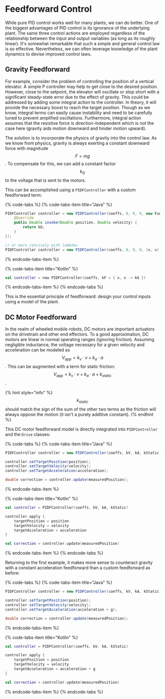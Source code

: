 # Feedforward Control

While pure PID control works well for many plants, we can do better. One of the biggest advantages of PID control is its ignorance of the underlying plant. The same three control actions are employed regardless of the relationship between the input and output variables \(as long as its roughly linear\). It's somewhat remarkable that such a simple and general control law is so effective. Nevertheless, we can often leverage knowledge of the plant dynamics to devise improved control laws.

## Gravity Feedforward

For example, consider the problem of controlling the position of a vertical elevator. A simple P controller may help to get close to the desired position. However, close to the setpoint, the elevator will oscillate or stop short with a significant steady-state error due to the effect of gravity. This could be addressed by adding some integral action to the controller. In theory, it will provide the necessary boost to reach the target position. Though as we know, integral terms can easily cause instability and need to be carefully tuned to prevent amplified oscillations. Furthermore, integral action assumes that the resistive force is direction-independent which is not the case here (gravity aids motion downward and hinder motion upward).

The solution is to incorporate the physics of gravity into the control law. As we know from physics, gravity is always exerting a constant downward force with magnitude $$F = mg$$. To compensate for this, we can add a constant factor $$k_G$$ to the voltage that is sent to the motors.

This can be accomplished using a `PIDFController` with a custom feedforward term:

{% code-tabs %}
{% code-tabs-item title="Java" %}
```java
PIDFController controller = new PIDFController(coeffs, 0, 0, 0, new Function2<Double, Double, Double>() {
    @Override
    public Double invoke(Double position, Double velocity) {
        return kG;
    }
});

// or more concisely with lambdas
PIDFController controller = new PIDFController(coeffs, 0, 0, 0, (x, v) -> kG);
```
{% endcode-tabs-item %}

{% code-tabs-item title="Kotlin" %}
```kotlin
val controller = new PIDFController(coeffs, kF = { x, v -> kG })
```
{% endcode-tabs-item %}
{% endcode-tabs %}

This is the essential principle of feedforward: design your control inputs using a model of the plant.

## DC Motor Feedforward

In the realm of wheeled mobile robots, DC motors are important actuators on the drivetrain and other end effectors. To a good approximation, DC motors are linear in normal operating ranges (ignoring friction). Assuming negligible inductance, the voltage necessary for a given velocity and acceleration can be modeled as $$V_{app} = k_v \cdot v + k_a \cdot a$$. This can be augmented with a term for static friction: $$V_{app} = k_v \cdot v + k_a \cdot a + k_{static}$$.

{% hint style="info" %}
$$k_{static}$$ should match the sign of the sum of the other two terms as the friction will always oppose the motion \(it isn't a purely additive constant\).
{% endhint %}

This DC motor feedforward model is directly integrated into `PIDFController` and the `Drive` classes:

{% code-tabs %}
{% code-tabs-item title="Java" %}
```java
PIDFController controller = new PIDFController(coeffs, kV, kA, kStatic);

controller.setTargetPosition(position);
controller.setTargetVelocity(velocity);
controller.setTargetAcceleration(acceleration);

double correction = controller.update(measuredPosition);
```
{% endcode-tabs-item %}

{% code-tabs-item title="Kotlin" %}
```kotlin
val controller = PIDFController(coeffs, kV, kA, kStatic)

controller.apply {
    targetPosition = position
    targetVelocity = velocity
    targetAcceleration = acceleration
}

val correction = controller.update(measuredPosition)
```
{% endcode-tabs-item %}
{% endcode-tabs %}

Returning to the first example, it makes more sense to counteract gravity with a constant acceleration feedforward than a custom feedforward as before:

{% code-tabs %}
{% code-tabs-item title="Java" %}
```java
PIDFController controller = new PIDFController(coeffs, kV, kA, kStatic);

controller.setTargetPosition(position);
controller.setTargetVelocity(velocity);
controller.setTargetAcceleration(acceleration + g);

double correction = controller.update(measuredPosition);
```
{% endcode-tabs-item %}

{% code-tabs-item title="Kotlin" %}
```kotlin
val controller = PIDFController(coeffs, kV, kA, kStatic)

controller.apply {
    targetPosition = position
    targetVelocity = velocity
    targetAcceleration = acceleration + g
}

val correction = controller.update(measuredPosition)
```
{% endcode-tabs-item %}
{% endcode-tabs %}

